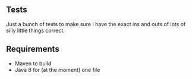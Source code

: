 Tests
-----

Just a bunch of tests to make sure I have the exact ins and outs of lots of silly little things correct.

Requirements
------------
* Maven to build
* Java 8 for (at the moment) one file